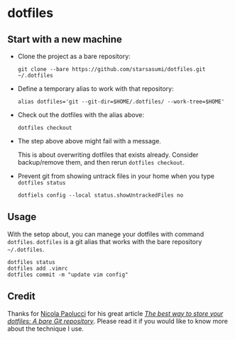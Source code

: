 # dotfiles

## Start with a new machine

- Clone the project as a bare repository:

      git clone --bare https://github.com/starsasumi/dotfiles.git ~/.dotfiles

- Define a temporary alias to work with that repository:

      alias dotfiles='git --git-dir=$HOME/.dotfiles/ --work-tree=$HOME'

- Check out the dotfiles with the alias above:

      dotfiles checkout

- The step above above might fail with a message.

  This is about overwriting dotfiles that exists already. Consider backup/remove them, and then rerun `dotfiles checkout`.

- Prevent git from showing untrack files in your home when you type `dotfiles status`

      dotfiels config --local status.showUntrackedFiles no

## Usage

With the setop about, you can manege your dotfiles with command `dotfiles`. `dotfiles` is a git alias that works with the bare repository `~/.dotfiles`.

    dotfiles status
    dotfiles add .vimrc
    dotfiles commit -m "update vim config"

## Credit

Thanks for [Nicola Paolucci](https://developer.atlassian.com/blog/authors/npaolucci) for his great article _[The best way to store your dotfiles: A bare Git repository](https://developer.atlassian.com/blog/2016/02/best-way-to-store-dotfiles-git-bare-repo/)_. Please read it if you would like to know more about the technique I use.
